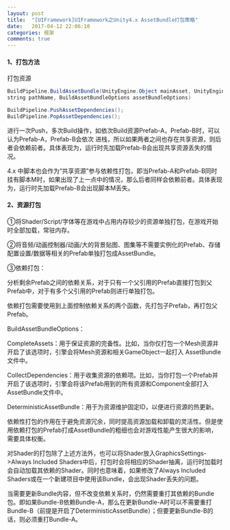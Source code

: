 ```yaml
---
layout: post
title:  "[UIFramework]UIFramework之Unity4.x AssetBundle打包策略"
date:   2017-04-12 22:06:10
categories: 框架
comments: true
---
```


#### 1、打包方法
打包资源
```java
BuildPipeline.BuildAssetBundle(UnityEngine.Object mainAsset, UnityEngine.Object[] assets,  
string pathName, BuildAssetBundleOptions assetBundleOptions)  
```

```java
BuildPipeline.PushAssetDependencies();  
BuildPipeline.PopAssetDependencies();  
```

进行一次Push，多次Build操作，如依次Build资源Prefab-A，Prefab-B时，可以认为Prefab-A，Prefab-B会依次 进栈，所以如果两者之间也存在共享资源，则后者会依赖前者。具体表现为，运行时先加载Prefab-B会出现共享资源丢失的情况。

4.x 中脚本也会作为“共享资源”参与依赖性打包，即当Prefab-A和Prefab-B同时挂有脚本M时，如果出现了上一点中的情况，那么后者同样会依赖前者。具体表现为，运行时先加载Prefab-B会出现脚本M丢失。

#### 2、资源打包

①将Shader/Script/字体等在游戏中占用内存较少的资源单独打包，在游戏开始时全部加载，常驻内存。

②将音频/动画控制器/动画/大的背景贴图、图集等不需要实例化的Prefab、存储配置设置/数据等相关的Prefab单独打包成AssetBundle。

③依赖打包：

分析剩余Prefab之间的依赖关系，对于只有一个父引用的Prefab直接打包到父Prefab中，对于有多个父引用的Prefab则进行单独打包。

依赖打包需要使用到上面控制依赖关系的两个函数，先打包子Prefab，再打包父Prefab。

BuildAssetBundleOptions：

CompleteAssets：用于保证资源的完备性。比如，当你仅打包一个Mesh资源并开启了该选项时，引擎会将Mesh资源和相关GameObject一起打入
AssetBundle文件中。

CollectDependencies：用于收集资源的依赖项。比如，当你打包一个Prefab并开启了该选项时，引擎会将该Prefab用到的所有资源和Component全部打入AssetBundle文件中。

DeterministicAssetBundle：用于为资源维护固定ID，以便进行资源的热更新。

依赖性打包的作用在于避免资源冗余，同时提高资源加载和卸载的灵活性。但是使用依赖打包的Prefab打成AssetBundle的粗细也会对游戏性能产生很大的影响，需要具体权衡。

对Shader的打包除了上述方法外，也可以将Shader放入GraphicsSettings->Always Included Shaders中后，打包时会将相应的Shader抽离，运行时加载时会自动加载其依赖的Shader。同时也意味着，如果修改了Always Included Shaders或在一个新建项目中使用该Bundle，会出现Shader丢失的问题。

当需要更新Bundle内容，但不改变依赖关系时，仍然需要重打其依赖的Bundle包。即如果Bundle-B依赖Bundle-A，那么在更新Bundle-A时可以不需要重打Bundle-B（前提是开启了DeterministicAssetBundle）；但要更新Bundle-B的话，则必须重打Bundle-A。
